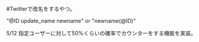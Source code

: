 #Twitterで改名をするやつ。

"@ID update_name newname" or "newname(@ID)"

5/12 指定ユーザーに対して50%くらいの確率でカウンターをする機能を実装。
